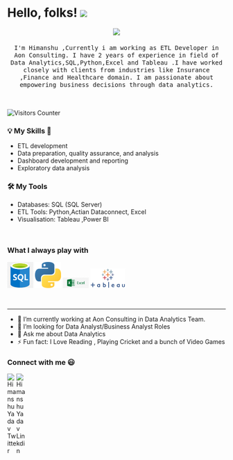 # Hello, folks! <img src="https://raw.githubusercontent.com/MartinHeinz/MartinHeinz/master/wave.gif" width="30px">

<p align="center">
  <img src="https://user-images.githubusercontent.com/5679180/79618120-0daffb80-80be-11ea-819e-d2b0fa904d07.gif" width="27px">
  <br><br>
  <samp>
I'm Himanshu ,Currently i am working as ETL Developer in Aon Consulting. I have  2 years of experience in field of Data Analytics,SQL,Python,Excel and Tableau 
.I have worked closely with clients from industries like Insurance ,Finance and Healthcare domain. I am passionate about empowering business decisions through data analytics.
    
    
     
  </samp>



<br><br>
    <img src="https://visitor-badge.glitch.me/badge?page_id=Himanshu081.Himanshu081" alt="Visitors Counter">
</p>


### 💡 My Skills :rocket:
- ETL development
- Data preparation, quality assurance, and analysis
- Dashboard development and reporting
- Exploratory data analysis

### 🛠️ My Tools
- Databases: SQL (SQL Server)
- ETL Tools: Python,Actian Dataconnect, Excel
- Visualisation: Tableau ,Power BI





<br>

### What I always play with
<p> 
  <img src="Images/sql-logo.png" width=60> 
  <img src="Images/python.png" width=60>
  <img src="Images/excel-logo.png" width=60> 
  <img src="Images/Tableau-logo.png" width=80>


</p>

<br>


***
- 🌱 I’m currently working at Aon Consulting in Data Analytics Team.
- 👯 I’m looking for Data Analyst/Business Analyst Roles
-  💬 Ask me about Data Analytics
- ⚡ Fun fact: I Love Reading , Playing Cricket and a bunch of Video Games



### Connect with me :smiley:
<a href="https://twitter.com/Himu260299">
  <img align="left" alt="Himanshu Yadav Twitter" width="21px" src="https://github.com/adityakamath16/adityakamath16/blob/master/images/connect_with_me_images/twitter.svg" />
</a>
<a href="https://www.linkedin.com/in/himanshu-y-18ba29123">
  <img align="left" alt="Himanshu Yadav Linkdin" width="21px" src="https://github.com/adityakamath16/adityakamath16/blob/master/images/connect_with_me_images/linkedin.svg" />
</a>



<!-- Actual text -->

<!-- Icons -->



<!-- Links to your social media accounts -->

